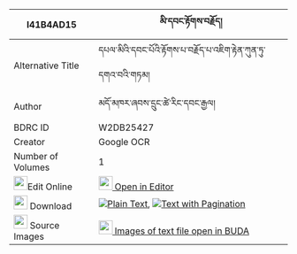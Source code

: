 |I41B4AD15|མི་དབང་རྟོགས་བརྗོད། 
| --- | --- 
|Alternative Title |དཔལ་མིའི་དབང་པོའི་རྟོགས་པ་བརྗོད་པ་འཇིག་རྟེན་ཀུན་ཏུ་དགའ་བའི་གཏམ།
|Author| མདོ་མཁར་ཞབས་དྲུང་ཚེ་རིང་དབང་རྒྱལ།
|BDRC ID | W2DB25427
|Creator | Google OCR
|Number of Volumes| 1
|<img width="25" src="https://img.icons8.com/color/25/000000/edit-property.png">Edit Online| [<img width="25" src="https://avatars.githubusercontent.com/u/45091458?s=200&v=4"> Open in Editor](http://editor.openpecha.org/I41B4AD15)
|<img width="25" src="https://img.icons8.com/fluent/48/000000/download-2.png"/>  Download | [![](https://img.icons8.com/color/20/000000/txt.png)Plain Text](https://github.com/Openpecha/I41B4AD15/releases/download/v1/miwang_tokjo_plain_I41B4AD15.zip), [![](https://img.icons8.com/color/20/000000/txt.png)Text with Pagination](https://github.com/Openpecha/I41B4AD15/releases/download/v1/miwang_tokjo_pages_I41B4AD15.zip)
|<img width="25" src="https://img.icons8.com/plasticine/100/000000/pictures-folder.png"/>  Source Images | [<img width="25" src="https://library.bdrc.io/icons/BUDA-small.svg"> Images of text file open in BUDA](https://library.bdrc.io/show/bdr:W2DB25427)